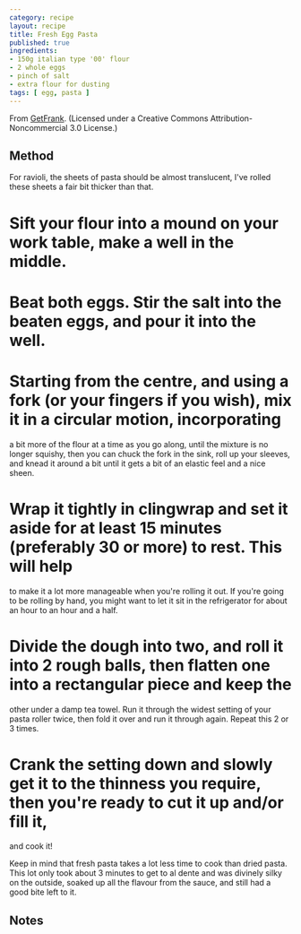 ```yaml
---
category: recipe
layout: recipe
title: Fresh Egg Pasta
published: true
ingredients:
- 150g italian type '00' flour
- 2 whole eggs
- pinch of salt
- extra flour for dusting
tags: [ egg, pasta ]
---
```


From [GetFrank](http://www.getfrank.co.nz/fresh-egg-pasta/). (Licensed under a Creative Commons
Attribution-Noncommercial 3.0 License.)

## Method ##

For ravioli, the sheets of pasta should be almost translucent, I've rolled these sheets a fair bit thicker than that.

# Sift your flour into a mound on your work table, make a well in the middle.
# Beat both eggs. Stir the salt into the beaten eggs, and pour it into the well.
# Starting from the centre, and using a fork (or your fingers if you wish), mix it in a circular motion, incorporating
  a bit more of the flour at a time as you go along, until the mixture is no longer squishy, then you can chuck the
  fork in the sink, roll up your sleeves, and knead it around a bit until it gets a bit of an elastic feel and a nice
  sheen.
# Wrap it tightly in clingwrap and set it aside for at least 15 minutes (preferably 30 or more) to rest. This will help
  to make it a lot more manageable when you're rolling it out. If you're going to be rolling by hand, you might want to
  let it sit in the refrigerator for about an hour to an hour and a half.
# Divide the dough into two, and roll it into 2 rough balls, then flatten one into a rectangular piece and keep the
  other under a damp tea towel. Run it through the widest setting of your pasta roller twice, then fold it over and run
  it through again. Repeat this 2 or 3 times.
# Crank the setting down and slowly get it to the thinness you require, then you're ready to cut it up and/or fill it,
  and cook it!

Keep in mind that fresh pasta takes a lot less time to cook than dried pasta. This lot only took about 3 minutes to get
to al dente and was divinely silky on the outside, soaked up all the flavour from the sauce, and still had a good bite
left to it.

## Notes ##

